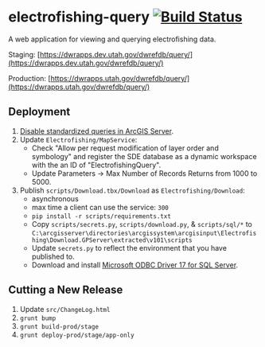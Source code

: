 # electrofishing-query [![Build Status](https://travis-ci.com/agrc/electrofishing-query.svg?branch=master)](https://travis-ci.com/agrc/electrofishing-query)

A web application for viewing and querying electrofishing data.

Staging: [https://dwrapps.dev.utah.gov/dwrefdb/query/](https://dwrapps.dev.utah.gov/dwrefdb/query/)

Production: [https://dwrapps.utah.gov/dwrefdb/query/](https://dwrapps.utah.gov/dwrefdb/query/)

## Deployment

1. [Disable standardized queries in ArcGIS Server](https://enterprise.arcgis.com/en/server/10.5/administer/windows/about-standardized-queries.htm).
1. Update `Electrofishing/MapService`:
    * Check "Allow per request modification of layer order and symbology" and register the SDE database as a dynamic workspace with the an ID of "ElectrofishingQuery".
    * Update Parameters -> Max Number of Records Returns from 1000 to 5000.
1. Publish `scripts/Download.tbx/Download` as `Electrofishing/Download`:
    * asynchronous
    * max time a client can use the service: `300`
    * `pip install -r scripts/requirements.txt`
    * Copy `scripts/secrets.py`, `scripts/download.py`, & `scripts/sql/*` to `C:\arcgisserver\directories\arcgissystem\arcgisinput\Electrofishing\Download.GPServer\extracted\v101\scripts`
    * Update `secrets.py` to reflect the environment that you have published to.
    * Download and install [Microsoft ODBC Driver 17 for SQL Server](https://www.microsoft.com/en-us/download/details.aspx?id=56567).

## Cutting a New Release

1. Update `src/ChangeLog.html`
1. `grunt bump`
1. `grunt build-prod/stage`
1. `grunt deploy-prod/stage/app-only`

